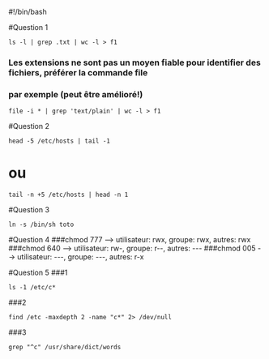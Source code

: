 #!/bin/bash

#Question 1
```
ls -l | grep .txt | wc -l > f1
```
### Les extensions ne sont pas un moyen fiable pour identifier des fichiers, préférer la commande file
### par exemple (peut être amélioré!)
```
file -i * | grep 'text/plain' | wc -l > f1
```

#Question 2
```
head -5 /etc/hosts | tail -1
```
# ou
```
tail -n +5 /etc/hosts | head -n 1
```

#Question 3
```
ln -s /bin/sh toto
```

#Question 4
###chmod 777 --> utilisateur: rwx, groupe: rwx, autres: rwx
###chmod 640 --> utilisateur: rw-, groupe: r--, autres: ---
###chmod 005 --> utilisateur: ---, groupe: ---, autres: r-x

#Question 5
###1
````
ls -1 /etc/c*
````
###2
````
find /etc -maxdepth 2 -name "c*" 2> /dev/null
````
###3
````
grep "^c" /usr/share/dict/words
````